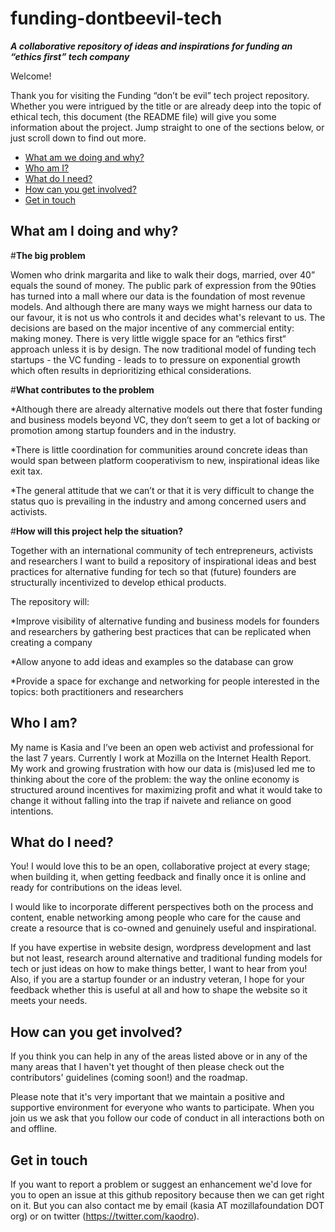 # funding-dontbeevil-tech

***A collaborative repository of ideas and inspirations for funding an “ethics first” tech company***

Welcome!

Thank you for visiting the Funding “don’t be evil” tech project repository. Whether you were intrigued by the title or are already deep into the topic of ethical tech, this document (the README file) will give you some information about the project. Jump straight to one of the sections below, or just scroll down to find out more.

* [What am we doing and why?](#what-am-I-doing-and-why)
* [Who am I?](#who-am-I)
* [What do I need?](#what-do-I-need)
* [How can you get involved?](#get-involved)
* [Get in touch](#get-in-touch)


## What am I doing and why?

#**The big problem**

Women who drink margarita and like to walk their dogs, married, over 40” equals the sound of money. The public park of expression from the 90ties has turned into a mall where our data is the foundation of most revenue models. And although there are many ways we might harness our data to our favour, it is not us who controls it and decides what's relevant to us. The decisions are based on the major incentive of any commercial entity: making money. There is very little wiggle space for an “ethics first“ approach unless it is by design. The now traditional model of funding tech startups - the VC funding - leads to  to pressure on exponential growth which often results in deprioritizing ethical considerations.

#**What contributes to the problem**

*Although there are already alternative models out there that foster funding and business models beyond VC, they don’t seem to get a lot of backing or promotion among startup founders and in the industry. 

*There is little coordination for communities around concrete ideas than would span between platform cooperativism to new, inspirational ideas like exit tax. 

*The general attitude that we can’t or that it is very difficult to change the status quo is prevailing in the industry and among concerned users and activists.

#**How will this project help the situation?**

Together with an international community of tech entrepreneurs, activists and researchers I want to build a repository of inspirational ideas and best practices for alternative funding for tech so that (future) founders are structurally incentivized to develop ethical products.

The repository will:

*Improve visibility of alternative funding and business models for founders and researchers by gathering best practices that can be replicated when creating a company 

*Allow anyone to add ideas and examples so the database can grow 

*Provide a space for exchange and networking for people interested in the topics: both practitioners and researchers


## Who I am? 

My name is Kasia and I’ve been an open web activist and professional for the last 7 years. Currently I work at Mozilla on the Internet Health Report. My work and growing frustration with how our data is (mis)used led me to thinking about the core of the problem: the way the online economy is structured around incentives for maximizing profit and what it would take to change it without falling into the trap if naivete and reliance on good intentions. 

##  What do I need?
You! 
I would love this to be an open, collaborative project at every stage; when building it, when getting feedback and finally once it is online and ready for contributions on the ideas level.

I would like to incorporate different perspectives both on the process and content, enable networking among people who care for the cause and create a resource that is co-owned and genuinely useful and inspirational.

If you have expertise in website design, wordpress development and last but not least, research around alternative and traditional funding models for tech or just ideas on how to make things better, I want to hear from you! Also, if you are a startup founder or an industry veteran, I hope for your feedback whether this is useful at all and how to shape the website so it meets your needs. 


## How can you get involved?

If you think you can help in any of the areas listed above or in any of the many areas that I haven't yet thought of then please check out the contributors' guidelines (coming soon!) and the roadmap.

Please note that it's very important that we maintain a positive and supportive environment for everyone who wants to participate. When you join us we ask that you follow our code of conduct in all interactions both on and offline.


## Get in touch

If you want to report a problem or suggest an enhancement we'd love for you to open an issue at this github repository because then we can get right on it. But you can also contact me by email (kasia AT mozillafoundation DOT org) or on twitter (https://twitter.com/kaodro).


